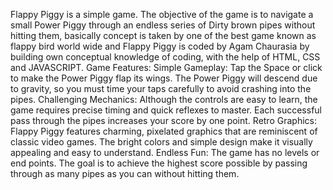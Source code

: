 Flappy Piggy is a simple game. The objective of the game is to navigate a small Power Piggy through an endless series of Dirty brown pipes without hitting them, basically concept is taken by one of the best game known as flappy bird world wide and Flappy Piggy is coded by Agam Chaurasia by building own conceptual knowledge of coding, with the help of HTML, CSS and JAVASCRIPT.
Game Features:
Simple Gameplay: Tap the Space or click to make the Power Piggy flap its wings. The Power Piggy will descend due to gravity, so you must time your taps carefully to avoid crashing into the pipes. Challenging Mechanics: Although the controls are easy to learn, the game requires precise timing and quick reflexes to master. Each successful pass through the pipes increases your score by one point. Retro Graphics: Flappy Piggy features charming, pixelated graphics that are reminiscent of classic video games. The bright colors and simple design make it visually appealing and easy to understand. Endless Fun: The game has no levels or end points. The goal is to achieve the highest score possible by passing through as many pipes as you can without hitting them.
